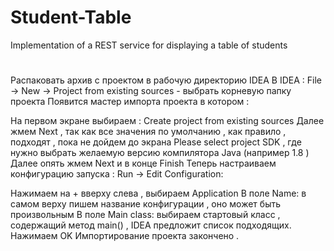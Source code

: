 # Student-Table
Implementation of a REST service for displaying a table of students
#
Распаковать архив с проектом в рабочую директорию IDEA
В IDEA : File -> New -> Project from existing sources - выбрать корневую папку проекта
Появится мастер импорта проекта в котором :

На первом экране выбираем : Create project from existing sources
Далее жмем Next , так как все значения по умолчанию , как правило , подходят , пока не дойдем до экрана Please select project SDK , где нужно выбрать желаемую версию компилятора Java (например 1.8 )
Далее опять жмем Next и в конце Finish
Теперь настраиваем конфигурацию запуска : Run -> Edit Configuration:

Нажимаем на + вверху слева , выбираем Application
В поле Name: в самом верху пишем название конфигурации , оно может быть произвольным
В поле Main class: выбираем стартовый класс , содержащий метод main() , IDEA предложит список подходящих.
Нажимаем OK
Импортирование проекта закончено .
